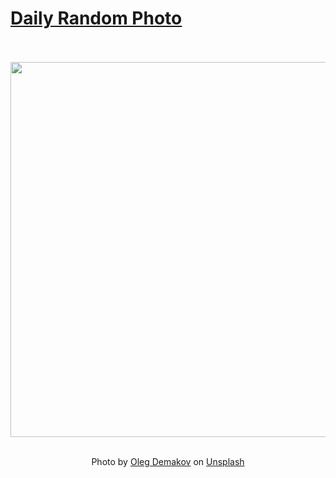 # [Daily Random Photo](https://www.dailyrandomphoto.com/)

<div align="center">
  <br>
  <br>
  <a href="https://www.dailyrandomphoto.com/p/2024/2024-01-01/"><img src="https://images.unsplash.com/photo-1701421709945-4d0660948cc4?crop=entropy&cs=tinysrgb&fit=max&fm=jpg&ixid=M3w3NzUwOHwwfDF8cmFuZG9tfHx8fHx8fHx8MTcwNDA2OTI3Mnw&ixlib=rb-4.0.3&q=80&w=1080" width="600px"></a>
  <br>
  <br>
  <p class="has-text-grey">Photo by <a href="https://unsplash.com/@odemakov?utm_source=Daily%20Random%20Photo&amp;utm_medium=referral" target="_blank" rel="noopener noreferrer">Oleg Demakov</a> on <a href="https://unsplash.com/photos/a-snow-covered-field-with-trees-in-the-background-Jk3A-FBzicM?utm_source=Daily%20Random%20Photo&amp;utm_medium=referral" target="_blank" rel="noopener noreferrer">Unsplash</a></p>
</div>
